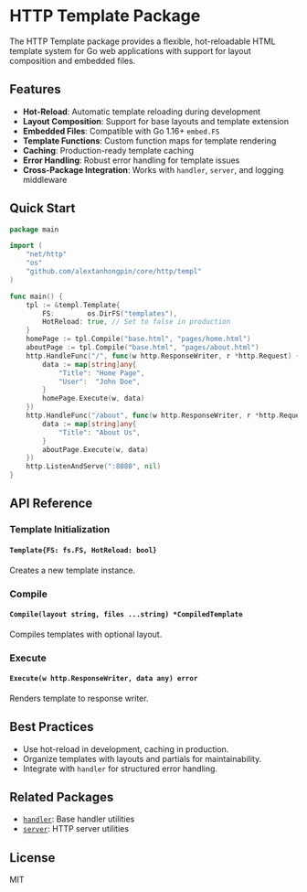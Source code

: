 # HTTP Template Package

The HTTP Template package provides a flexible, hot-reloadable HTML template system for Go web applications with support for layout composition and embedded files.

## Features

- **Hot-Reload**: Automatic template reloading during development
- **Layout Composition**: Support for base layouts and template extension
- **Embedded Files**: Compatible with Go 1.16+ `embed.FS`
- **Template Functions**: Custom function maps for template rendering
- **Caching**: Production-ready template caching
- **Error Handling**: Robust error handling for template issues
- **Cross-Package Integration**: Works with `handler`, `server`, and logging middleware

## Quick Start

```go
package main

import (
    "net/http"
    "os"
    "github.com/alextanhongpin/core/http/templ"
)

func main() {
    tpl := &templ.Template{
        FS:        os.DirFS("templates"),
        HotReload: true, // Set to false in production
    }
    homePage := tpl.Compile("base.html", "pages/home.html")
    aboutPage := tpl.Compile("base.html", "pages/about.html")
    http.HandleFunc("/", func(w http.ResponseWriter, r *http.Request) {
        data := map[string]any{
            "Title": "Home Page",
            "User":  "John Doe",
        }
        homePage.Execute(w, data)
    })
    http.HandleFunc("/about", func(w http.ResponseWriter, r *http.Request) {
        data := map[string]any{
            "Title": "About Us",
        }
        aboutPage.Execute(w, data)
    })
    http.ListenAndServe(":8080", nil)
}
```

## API Reference

### Template Initialization

#### `Template{FS: fs.FS, HotReload: bool}`
Creates a new template instance.

### Compile

#### `Compile(layout string, files ...string) *CompiledTemplate`
Compiles templates with optional layout.

### Execute

#### `Execute(w http.ResponseWriter, data any) error`
Renders template to response writer.

## Best Practices

- Use hot-reload in development, caching in production.
- Organize templates with layouts and partials for maintainability.
- Integrate with `handler` for structured error handling.

## Related Packages

- [`handler`](../handler/README.md): Base handler utilities
- [`server`](../server/README.md): HTTP server utilities

## License

MIT
